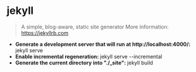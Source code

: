 # jekyll
> A simple, blog-aware, static site generator
> More information: <https://jekyllrb.com>
- **Generate a development server that will run at http://localhost:4000/:**
jekyll serve
- **Enable incremental regeneration:**
jekyll serve --incremental
- **Generate the current directory into "./_site":**
jekyll build
